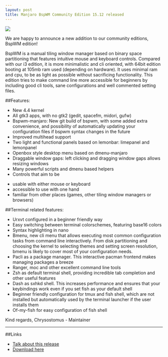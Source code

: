 ```yaml
---
layout: post
title: Manjaro BspWM Community Edition 15.12 released
---
```


<img src="https://manjaro.github.io/images/manjaro-bspwm-15.12.jpg">

We are happy to announce a new addition to our community editions, BspWM edition!

BspWM is a manual tiling window manager based on binary space partitioning that features intuitive mouse and keyboard controls. Compared with our i3 edition, it is more minimalistic and cli oriented, with 64bit edition booting at 105mb ram used (depending on hardware). It uses minimal ram and cpu, to be as light as possible without sacrificing functionality. This edition tries to make command line more accessible for beginners by including good cli tools, sane configurations and well commented setting files.

##Features:

* New 4.4 kernel
* All gtk3 apps, with no gtk2 (gedit, spacefm, midori, gufw)
* Bspwm-manjaro: New git build of bspwm, with some added extra convenience, and possibility of automatically updating your configuration files if bspwm syntax changes in the future
* Improved multihead support
* Two light and functional panels based on lemonbar: limepanel and lemonpanel
* Openbox style desktop menu based on dmenu-manjaro
* Draggable window gaps: left clicking and dragging window gaps allows resizing windows
* Many powerful scripts and dmenu based helpers
* Controls that aim to be
 - usable with either mouse or keyboard
 - accessible to use with one hand
 - familiar from other places (games, other tiling window managers or browsers)

##Terminal related features:

* Urxvt configured in a beginner friendly way 
* Easy switching between terminal colorschemes, featuring base16 colors
* Syntax highlighting in nano
* Bmenu, new cli menu that allows executing most common configuration tasks from command line interactively. From disk partitioning and choosing the kernel to selecting themes and setting screen resolution, bmenu is likely to cover most of your configuration needs.
* Pacli as a package manager. This interactive pacman frontend makes managing packages a breeze
* Ranger, moc and other excellent command line tools
* Zsh as default terminal shell, providing incredible tab completion and other useful features
* Dash as sxhkd shell. This increases performance and ensures that your keybindings work even if you set fish as your default shell
* Beginner friendly configuration for tmux and fish shell, which are not installed but automatically used by the terminal launcher if the user installs them
* Of-my-fish for easy configuration of fish shell

Kind regards, Chrysostomus - Maintainer

----

##Links

* [Talk about this release](https://forum.manjaro.org/index.php?topic=16994.0)
* [Download here](https://sourceforge.net/projects/manjarolinux/files/community/BspWM/2015.12/)
